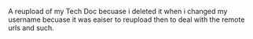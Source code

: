 A reupload of my Tech Doc becuase i deleted it when i changed my username becuase it was eaiser to reupload then to deal with the remote urls and such.
